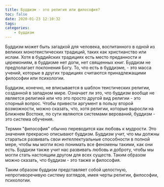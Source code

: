 ```yaml
---
title: Буддизм - это религия или философия?
toc: false
date: 2020-01-23 12:10:32
tags:
categories:
	- буддизм
---
```


Буддизм может быть загадкой для человека, воспитанного в одной из великих монотеистических традиций, таких как христианство или ислам. <!--more--> Хотя в буддийских традициях есть место преданности и церемониям, в буддизме нет догм, нет священных книг. Буддизм не предполагает поклонения Богу. То, что есть в буддизме, - это масса учений, которые в других традициях считаются принадлежащими философии или психологии. 

Буддизм, конечно, не вписывается в шаблон теистических религии, созданной в западном мире. Означает ли это, что буддизм вообще не является религией или что это просто другой вид религии - это спорный вопрос. Чтобы привести аргумент в пользу второй возможности, можно сказать, что, хотя религии, которые выросли на Ближнем Востоке, по сути являются системами верований, буддизм - это система обучения.

Термин  "философия" обычно переводится как любовь к мудрости. Это  значения прекрасно описывают буддизм. Буддизм учит, что мы должны стараться развивать свои интеллектуальные способности в полной мере, чтобы мы могли ясно понимать все феномены такими, как они есть. Буддизм также учит нас развивать любовь и доброту, чтобы мы могли стать настоящим другом для всех существ. Таким образом можно сказать, что буддизм - это также и философия.

Таким образом буддизм представляет собой целостную, непротиворечивую систему взглядов, имея черты религии, философии, психологии.
